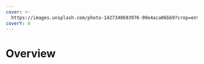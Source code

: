 ```yaml
---
cover: >-
  https://images.unsplash.com/photo-1427348693976-99e4aca06bb9?crop=entropy&cs=srgb&fm=jpg&ixid=M3wxOTcwMjR8MHwxfHNlYXJjaHwyfHxPdmVydmlld3xlbnwwfHx8fDE3MTAyNTY2OTh8MA&ixlib=rb-4.0.3&q=85
coverY: 0
---
```


# Overview

### &#x20;<a href="#id-2mb0mw2kxioz" id="id-2mb0mw2kxioz"></a>
